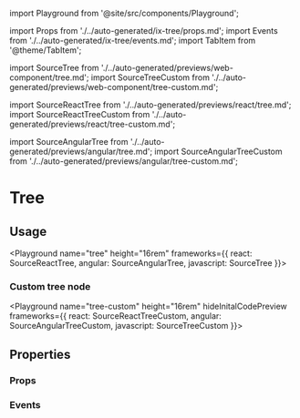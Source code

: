 import Playground from '@site/src/components/Playground';

import Props from './../auto-generated/ix-tree/props.md';
import Events from './../auto-generated/ix-tree/events.md';
import TabItem from '@theme/TabItem';

import SourceTree from './../auto-generated/previews/web-component/tree.md';
import SourceTreeCustom from './../auto-generated/previews/web-component/tree-custom.md';

import SourceReactTree from './../auto-generated/previews/react/tree.md';
import SourceReactTreeCustom from './../auto-generated/previews/react/tree-custom.md';

import SourceAngularTree from './../auto-generated/previews/angular/tree.md';
import SourceAngularTreeCustom from './../auto-generated/previews/angular/tree-custom.md';

# Tree

## Usage

<Playground
name="tree" height="16rem"
frameworks={{
  react: SourceReactTree,
  angular: SourceAngularTree,
  javascript: SourceTree
}}></Playground>

### Custom tree node

<Playground
name="tree-custom" height="16rem"
hideInitalCodePreview
frameworks={{
  react: SourceReactTreeCustom,
  angular: SourceAngularTreeCustom,
  javascript: SourceTreeCustom
}}></Playground>

## Properties

### Props

<Props />

### Events

<Events />
